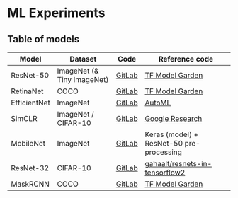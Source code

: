 # ML Experiments

## Table of models

| Model        | Dataset                    | Code                                                                                                                                                      | Reference code                                                                      |
| ------------ | -------------------------- | --------------------------------------------------------------------------------------------------------------------------------------------------------- | ----------------------------------------------------------------------------------- |
| ResNet-50    | ImageNet (& Tiny ImageNet) | [GitLab](https://gitlab.inf.ethz.ch/OU-KLIMOVIC/easl/ml_input_processing/-/tree/master/experiments/ml/models/official/vision/image_classification/resnet) | [TF Model Garden](https://github.com/tensorflow/models)                             |
| RetinaNet    | COCO                       | [GitLab](https://gitlab.inf.ethz.ch/OU-KLIMOVIC/easl/ml_input_processing/-/tree/master/experiments/ml/models/official/vision/detection)                   | [TF Model Garden](https://github.com/tensorflow/models)                             |
| EfficientNet | ImageNet                   | [GitLab](https://gitlab.inf.ethz.ch/OU-KLIMOVIC/easl/ml_input_processing/-/tree/master/experiments/ml/automl/efficientnetv2)                   | [AutoML](https://github.com/google/automl/tree/master/efficientnetv2)               |
| SimCLR       | ImageNet / CIFAR-10        | [GitLab](https://gitlab.inf.ethz.ch/OU-KLIMOVIC/easl/ml_input_processing/-/tree/master/experiments/ml/simclr)                                             | [Google Research](https://github.com/google-research/simclr/tree/master/tf2)        |
| MobileNet    | ImageNet                   | [GitLab](https://gitlab.inf.ethz.ch/OU-KLIMOVIC/easl/ml_input_processing/-/tree/master/experiments/ml/mobilenet)                                          | Keras (model) + ResNet-50 pre-processing                                            |
| ResNet-32    | CIFAR-10                   | [GitLab](https://gitlab.inf.ethz.ch/OU-KLIMOVIC/easl/ml_input_processing/-/tree/master/experiments/ml/resnet-cifar10)                                     | [gahaalt/resnets-in-tensorflow2](https://github.com/gahaalt/ResNets-in-tensorflow2) |
| MaskRCNN     | COCO                       | [GitLab](https://gitlab.inf.ethz.ch/OU-KLIMOVIC/easl/ml_input_processing/-/tree/master/experiments/ml/models/official/vision/detection)                   | [TF Model Garden](https://github.com/tensorflow/models)                             |
